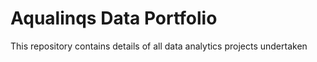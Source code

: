 # Aqualinqs Data Portfolio
 This repository contains details of all data analytics projects undertaken
